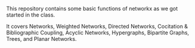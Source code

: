 This repository contains some basic functions of networkx as we got started in the class.

It covers Networks, Weighted Networks, Directed Networks, Cocitation & Bibliographic Coupling, Acyclic Networks, Hypergraphs, Bipartite Graphs, Trees, and Planar Networks.
